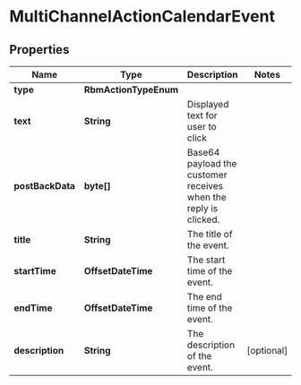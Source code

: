 

# MultiChannelActionCalendarEvent


## Properties

| Name | Type | Description | Notes |
|------------ | ------------- | ------------- | -------------|
|**type** | **RbmActionTypeEnum** |  |  |
|**text** | **String** | Displayed text for user to click |  |
|**postBackData** | **byte[]** | Base64 payload the customer receives when the reply is clicked. |  |
|**title** | **String** | The title of the event. |  |
|**startTime** | **OffsetDateTime** | The start time of the event. |  |
|**endTime** | **OffsetDateTime** | The end time of the event. |  |
|**description** | **String** | The description of the event. |  [optional] |



